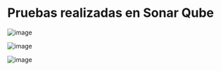 
# Pruebas realizadas en Sonar Qube


![image](https://github.com/user-attachments/assets/3647910e-f610-4c60-bb1f-c976c50115a6)


![image](https://github.com/user-attachments/assets/8199c98a-1eea-4a1c-b4ed-63d423f2d46d)


![image](https://github.com/user-attachments/assets/79d482f6-ddc3-4582-8008-ff89a006f759)


